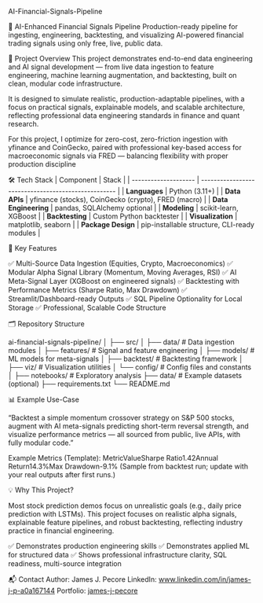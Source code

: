 AI-Financial-Signals-Pipeline

🚀 AI-Enhanced Financial Signals Pipeline
Production-ready pipeline for ingesting, engineering, backtesting, and visualizing AI-powered financial trading signals using only free, live, public data.

📌 Project Overview
This project demonstrates end-to-end data engineering and AI signal development — from live data ingestion to feature engineering, machine learning augmentation, and backtesting, built on clean, modular code infrastructure.

It is designed to simulate realistic, production-adaptable pipelines, with a focus on practical signals, explainable models, and scalable architecture, reflecting professional data engineering standards in finance and quant research.

For this project, I optimize for zero-cost, zero-friction ingestion with yfinance and CoinGecko, paired with professional key-based access for macroeconomic signals via FRED — balancing flexibility with proper production discipline

🛠️ Tech Stack
| Component            | Stack                                               |
| -------------------- | --------------------------------------------------- |
| **Languages**        | Python (3.11+)                                      |
| **Data APIs**        | yfinance (stocks), CoinGecko (crypto), FRED (macro) |
| **Data Engineering** | pandas, SQLAlchemy optional                         |
| **Modeling**         | scikit-learn, XGBoost                               |
| **Backtesting**      | Custom Python backtester                            |
| **Visualization**    | matplotlib, seaborn                                 |
| **Package Design**   | pip-installable structure, CLI-ready modules        |

🎯 Key Features

✅ Multi-Source Data Ingestion (Equities, Crypto, Macroeconomics)
✅ Modular Alpha Signal Library (Momentum, Moving Averages, RSI)
✅ AI Meta-Signal Layer (XGBoost on engineered signals)
✅ Backtesting with Performance Metrics (Sharpe Ratio, Max Drawdown)
✅ Streamlit/Dashboard-ready Outputs
✅ SQL Pipeline Optionality for Local Storage
✅ Professional, Scalable Code Structure

🗂️ Repository Structure

ai-financial-signals-pipeline/
│
├── src/
│   ├── data/       # Data ingestion modules
│   ├── features/   # Signal and feature engineering
│   ├── models/     # ML models for meta-signals
│   ├── backtest/   # Backtesting framework
│   ├── viz/        # Visualization utilities
│   └── config/     # Config files and constants
│
├── notebooks/      # Exploratory analysis
├── data/           # Example datasets (optional)
├── requirements.txt
└── README.md

📊 Example Use-Case

“Backtest a simple momentum crossover strategy on S&P 500 stocks, augment with AI meta-signals predicting short-term reversal strength, and visualize performance metrics — all sourced from public, live APIs, with fully modular code.”


Example Metrics (Template):
MetricValueSharpe Ratio1.42Annual Return14.3%Max Drawdown-9.1%
(Sample from backtest run; update with your real outputs after first runs.)

💡 Why This Project?

Most stock prediction demos focus on unrealistic goals (e.g., daily price prediction with LSTMs).
This project focuses on realistic alpha signals, explainable feature pipelines, and robust backtesting, reflecting industry practice in financial engineering.

✅ Demonstrates production engineering skills
✅ Demonstrates applied ML for structured data
✅ Shows professional infrastructure clarity, SQL readiness, multi-source integration

📬 Contact
Author: James J. Pecore
LinkedIn: www.linkedin.com/in/james-j-p-a0a167144
Portfolio: [james-j-pecore](https://github.com/james-j-pecore)